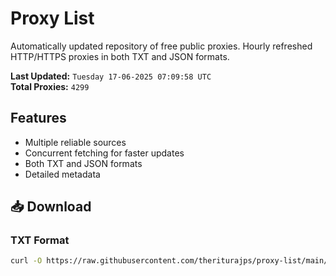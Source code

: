 # Proxy List

Automatically updated repository of free public proxies. Hourly refreshed HTTP/HTTPS proxies in both TXT and JSON formats.

**Last Updated:** `Tuesday 17-06-2025 07:09:58 UTC`  
**Total Proxies:** `4299`

## Features
- Multiple reliable sources
- Concurrent fetching for faster updates
- Both TXT and JSON formats
- Detailed metadata

## 📥 Download

### TXT Format
```bash
curl -O https://raw.githubusercontent.com/theriturajps/proxy-list/main/proxies.txt